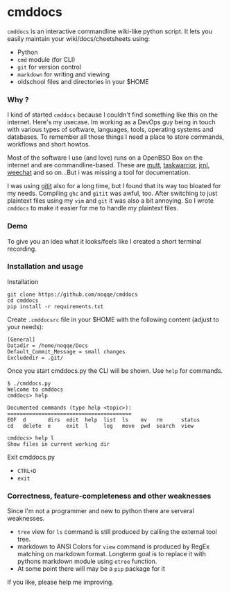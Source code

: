 # cmddocs

`cmddocs` is an interactive commandline wiki-like python script. It lets
you easily maintain your wiki/docs/cheetsheets using:

* Python
* `cmd` module (for CLI)
* `git` for version control
* `markdown` for writing and viewing
* oldschool files and directories in your $HOME

### Why ?

I kind of started `cmddocs` because I couldn't find something like this on
the internet. Here's my usecase. Im working as a DevOps guy being in touch 
with various types of software, languages, tools, operating systems and
databases. To remember all those things I need a place to store commands,
workflows and short howtos. 

Most of the software I use (and love) runs on a OpenBSD Box on the internet
and are commandline-based. These are [mutt](http://www.mutt.org),
[taskwarrior](http://taskwarrior.org),
[jrnl](http://maebert.github.io/jrnl/), [weechat](http://weechat.org) and
so on...But i was missing a tool for documentation.

I was using [gitit](http://gitit.net) also for a long time, but I found that its way
too bloated for my needs. Compiling `ghc` and `gitit` was awful, too.
After switching to just plaintext files using my `vim` and `git` it was also
a bit annoying. So I wrote `cmddocs` to make it easier for me to handle my
plaintext files.

### Demo

To give you an idea what it looks/feels like I created a short terminal
recording.

<script type="text/javascript" src="https://asciinema.org/a/15168.js" id="asciicast-15168" async></script>

### Installation and usage

Installation

```
git clone https://github.com/noqqe/cmddocs
cd cmddocs
pip install -r requirements.txt
```

Create `.cmddocsrc` file in your $HOME with the following content (adjust
to your needs):

```
[General]
Datadir = /home/noqqe/Docs
Default_Commit_Message = small changes
Excludedir = .git/
```

Once you start cmddocs.py the CLI will be shown. Use `help` for commands.

```
$ ./cmddocs.py
Welcome to cmddocs
cmddocs> help

Documented commands (type help <topic>):
========================================
EOF  d       dirs  edit  help  list  ls    mv   rm      status
cd   delete  e     exit  l     log   move  pwd  search  view

cmddocs> help l
Show files in current working dir
```

Exit cmddocs.py

* `CTRL+D`
* `exit`

### Correctness, feature-completeness and other weaknesses

Since I'm not a programmer and new to python there are serveral weaknesses.

* `tree` view for `ls` command is still produced by calling the external
  tool tree.
* markdown to ANSI Colors for `view` command is produced by RegEx matching
  on markdown format. Longterm goal is to replace it with pythons markdown
  module using `etree` function.
* At some point there will may be a `pip` package for it

If you like, please help me improving.
